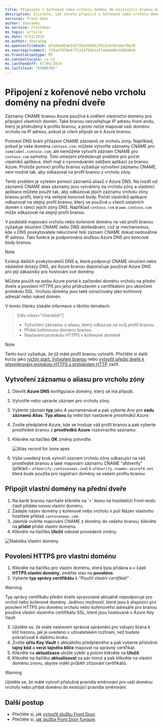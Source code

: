 ```yaml
---
title: Připojení z kořenové nebo vrcholu domény do existující branou pomocí webu Azure portal
description: Zjistěte, jak chcete připojit z kořenové nebo vrcholu domény do existující branou pomocí webu Azure portal.
services: front-door
author: sharad4u
ms.service: frontdoor
ms.topic: article
ms.date: 5/21/2019
ms.author: sharadag
ms.openlocfilehash: 8fe8da95a61d2f2bb35095236131670cb6ef0e70
ms.sourcegitcommit: f10ae7078e477531af5b61a7fe64ab0e389830e8
ms.translationtype: MT
ms.contentlocale: cs-CZ
ms.lasthandoff: 07/05/2019
ms.locfileid: "67605781"
---
```

# <a name="onboard-a-root-or-apex-domain-on-your-front-door"></a>Připojení z kořenové nebo vrcholu domény na přední dveře
Záznamy CNAME branou Azure používá k ověření vlastnictví domény pro připojení vlastních domén. Také branou nezveřejňuje IP adresu front-endu, který je přidružený k profilu branou, a proto nelze mapovat vaši doménu vrcholu na IP adresu, pokud je cílem připojit se k Azure branou.

Protokol DNS brání přiřazení CNAME záznamů ve vrcholu zóny. Například, pokud je vaše doména `contoso.com`; můžete vytvořte záznamy CNAME pro `somelabel.contoso.com`; ale nemůžete vytvořit záznam CNAME pro `contoso.com` samotný. Toto omezení představuje problém pro počet vlastníků aplikace, kteří mají s vyrovnáváním zatížení aplikací za branou Azure. Protože pomocí profilu branou vyžaduje vytvoření záznamu CNAME, není možné tak, aby odkazoval na profil branou z vrcholu zóny.

Tento problém je vyřešen pomocí záznamů aliasů v Azure DNS. Na rozdíl od záznamů CNAME alias záznamy jsou vytvářeny na vrcholu zóny a vlastníci aplikace můžete použít tak, aby odkazoval jejich záznamu vrcholu zóny branou profil, který má veřejné koncové body. Počet vlastníků aplikace odkazovat na stejný profil branou, který se používá u všech ostatních domén v rámci jejich zóny DNS. Například `contoso.com` a `www.contoso.com` může odkazovat na stejný profil branou. 

V podstatě mapování vrcholu nebo kořenové domény na váš profil branou vyžaduje sloučení CNAME nebo DNS dohledávání, což je mechanismus, kde v DNS poskytovatele rekurzivně řeší záznam CNAME dokud nedosáhne IP adresu. Tato funkce je podporována službou Azure DNS pro koncové body branou. 

> [!NOTE]
> Existují dalších poskytovatelů DNS a, které podporují CNAME sloučení nebo následné dotazy DNS, ale Azure branou doporučuje používat Azure DNS pro její zákazníky pro hostování své domény.

Můžete použít na webu Azure portal k začlenění doménu vrcholu na přední dveře a povolení HTTPS pro jeho přidružením s certifikátem pro ukončení protokolu SSL. Vrcholu domény jsou také označovány jako kořenový adresář nebo naked domén.

V tomto článku získáte informace o těchto tématech:

> [!div class="checklist"]
> * Vytvoření záznamu o aliasu, který odkazuje na svůj profil branou
> * Přidat kořenovou doménu branou
> * Nastavení protokolu HTTPS v kořenové doméně

> [!NOTE]
> Tento kurz vyžaduje, že již máte profil branou vytvořili. Přečtěte si další kurzy jako [rychlý start: Vytvoření branou](./quickstart-create-front-door.md) nebo [vytvořit přední dveře k přesměrování protokolu HTTPS s protokolem HTTP](./front-door-how-to-redirect-https.md) začít.

## <a name="create-an-alias-record-for-zone-apex"></a>Vytvoření záznamu o aliasu pro vrcholu zóny

1. Otevřít **Azure DNS** konfigurace domény, který se má připojit.
2. Vytvořte nebo upravte záznam pro vrcholu zóny.
3. Vyberte záznam **typ** jako _A_ zaznamenávat a pak vyberte _Ano_ pro **sadu záznamů Alias**. **Typ aliasu** by mělo být nastavené _prostředků Azure_.
4. Zvolte předplatné Azure, kde se hostuje váš profil branou a pak vyberte prostředek branou z **prostředků Azure** rozevíracího seznamu.
5. Klikněte na tlačítko **OK** změny potvrďte.

    ![Alias record for zone apex](./media/front-door-apex-domain/front-door-apex-alias-record.png)

6. Výše uvedený krok vytvoří záznam vrcholu zóny odkazující na váš prostředek branou a také mapování záznamu CNAME "afdverify" (příklad – `afdverify.contosonews.com`) k `afdverify.<name>.azurefd.net` která bude použita pro registraci domény ve vašem profilu branou.

## <a name="onboard-the-custom-domain-on-your-front-door"></a>Připojit vlastní domény na přední dveře

1. Na kartě branou návrháře klikněte na '+' ikonu na hostitelích front-endu části přidáte novou vlastní doménu.
2. Zadejte název domény z kořenové nebo vrcholu v poli Název vlastního hostitele příklad `contosonews.com`.
3. Jakmile ověříte mapování CNAME z domény do vašeho branou, klikněte na **přidat** přidat vlastní doménu.
4. Klikněte na tlačítko **Uložit** odeslat provedené změny.

![Nabídka Vlastní domény](./media/front-door-apex-domain/front-door-onboard-apex-domain.png)

## <a name="enable-https-on-your-custom-domain"></a>Povolení HTTPS pro vlastní doménu

1. Klikněte na tlačítko pro vlastní doménu, která byla přidána a v části **HTTPS vlastní domény**, změňte stav na **povoleno**.
2. Vyberte **typ správy certifikátu** k _"Použít vlastní certifikát"_ .

> [!WARNING]
> Typ správy certifikátu přední dveře spravované aktuálně nepodporuje pro vrchol nebo kořenové domény. Jedinou možností, které jsou k dispozici pro povolení HTTPS pro doménu vrcholu nebo kořenového adresáře pro branou používá vlastní vlastního certifikátu SSL, které jsou hostované v Azure Key Vault.

3. Ujistěte se, že máte nastavení správná oprávnění pro vstupní brána k klíč trezoru, jak je uvedeno v uživatelském rozhraní, než budete pokračovat k dalšímu kroku.
4. Zvolte **účtu Key Vault** z aktuálního předplatného a pak vyberte příslušné **tajný kód** a **verzi tajného klíče** mapovat na správný certifikát.
5. Klikněte na **aktualizace** uložte výběr a potom klikněte na **Uložit**.
6. Klikněte na tlačítko **aktualizovat** za pár minut a pak klikněte na vlastní doménu znovu, abyste viděli průběh zřizování certifikátů. 

> [!WARNING]
> Ujistěte se, že máte vytvoří příslušná pravidla směrování pro vaši doménu vrcholu nebo přidat doménu do existující pravidla směrování.

## <a name="next-steps"></a>Další postup

- Přečtěte si, jak [vytvořit službu Front Door](quickstart-create-front-door.md).
- Přečtěte si, [jak služba Front Door funguje](front-door-routing-architecture.md).